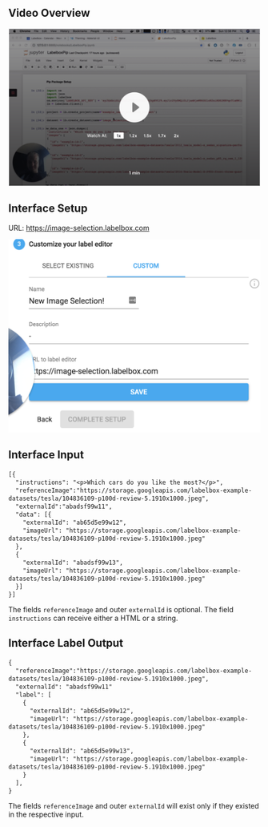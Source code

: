 ## Video Overview

[![Video Tutorial](./video.png)](https://www.loom.com/share/5b53617b027d4ef382d56a8dcc6ca5f1)

## Interface Setup

URL: https://image-selection.labelbox.com

![Interface Setup](./interface.png)

## Interface Input

```
[{
  "instructions": "<p>Which cars do you like the most?</p>",
  "referenceImage":"https://storage.googleapis.com/labelbox-example-datasets/tesla/104836109-p100d-review-5.1910x1000.jpeg",
  "externalId":"abadsf99w11",
  "data": [{
    "externalId": "ab65d5e99w12",
    "imageUrl": "https://storage.googleapis.com/labelbox-example-datasets/tesla/104836109-p100d-review-5.1910x1000.jpeg"
  },
  {
    "externalId": "abadsf99w13",
    "imageUrl": "https://storage.googleapis.com/labelbox-example-datasets/tesla/104836109-p100d-review-5.1910x1000.jpeg"
  }]
}]
```

The fields `referenceImage` and outer `externalId` is optional.
The field `instructions` can receive either a HTML or a string.

## Interface Label Output

```
{
  "referenceImage":"https://storage.googleapis.com/labelbox-example-datasets/tesla/104836109-p100d-review-5.1910x1000.jpeg",
  "externalId": "abadsf99w11"
  "label": [
    {
      "externalId": "ab65d5e99w12",
      "imageUrl": "https://storage.googleapis.com/labelbox-example-datasets/tesla/104836109-p100d-review-5.1910x1000.jpeg"
    },
    {
      "externalId": "ab65d5e99w13",
      "imageUrl": "https://storage.googleapis.com/labelbox-example-datasets/tesla/104836109-p100d-review-5.1910x1000.jpeg"
    }
  ],
}
```

The fields `referenceImage` and outer `externalId` will exist only if they existed in the respective input.